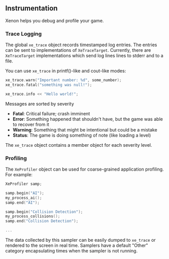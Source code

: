 
## Instrumentation


Xenon helps you debug and profile your game.

### Trace Logging

The global `xe_trace` object records timestamped log entries.
The entries can be sent to implementations of `XeTraceTarget`.
Currently, there are `XeTraceTarget` implementations which send log lines lines to stderr and to a file.

You can use `xe_trace` in printf()-like and cout-like modes:

```cpp
xe_trace.warn("Important number: %d", some_number);
xe_trace.fatal("something was null!");

xe_trace.info << "Hello world!";
```

Messages are sorted by severity

* **Fatal**: Critical failure; crash imminent
* **Error**: Something happened that shouldn't have, but the game was able to recover from it
* **Warning**: Something that might be intentional but could be a mistake
* **Status**: The game is doing something of note (like loading a level)

The `xe_trace` object contains a member object for each severity level.

### Profiling

The `XeProfiler` object can be used for coarse-grained application profiling.
For example:

```cpp
XeProfiler samp;

samp.begin("AI");
my_process_ai();
samp.end("AI");

samp.begin("Collision Detection");
my_process_collisions();
samp.end("Collision Detection");

...
```

The data collected by this sampler can be easily dumped to `xe_trace` or rendered to the screen in real time.
Samplers have a default "Other" category encapsulating times when the sampler is not running.

